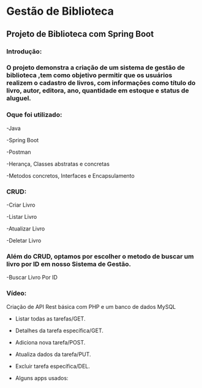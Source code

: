 <h1>Gestão de Biblioteca</h1>

<h2>Projeto de Biblioteca com Spring Boot </h2>

<h3>Introdução: </h3>
<h3>O projeto demonstra a criação de um sistema de gestão de biblioteca ,tem como objetivo permitir
que os usuários realizem o cadastro de livros, com informações como título do livro, autor, editora, ano, quantidade em estoque
e status de aluguel. </h3>

<h3>Oque foi utilizado: </h3>

-Java

-Spring Boot

-Postman

-Herança, Classes abstratas e concretas

-Metodos concretos, Interfaces e Encapsulamento

<h3>CRUD: </h3>

-Criar Livro

-Listar Livro

-Atualizar Livro

-Deletar Livro

<h3>Além do CRUD, optamos por escolher o metodo de buscar um livro por ID em nosso Sistema de Gestão. </h3>

-Buscar Livro Por ID


<h3>Vídeo:</h3>


Criação de API Rest básica com PHP e um banco de dados MySQL

- Listar todas as tarefas/GET.

- Detalhes da tarefa específica/GET.

- Adiciona nova tarefa/POST.

- Atualiza dados da tarefa/PUT.

- Excluir tarefa específica/DEL.

- Alguns apps usados:


